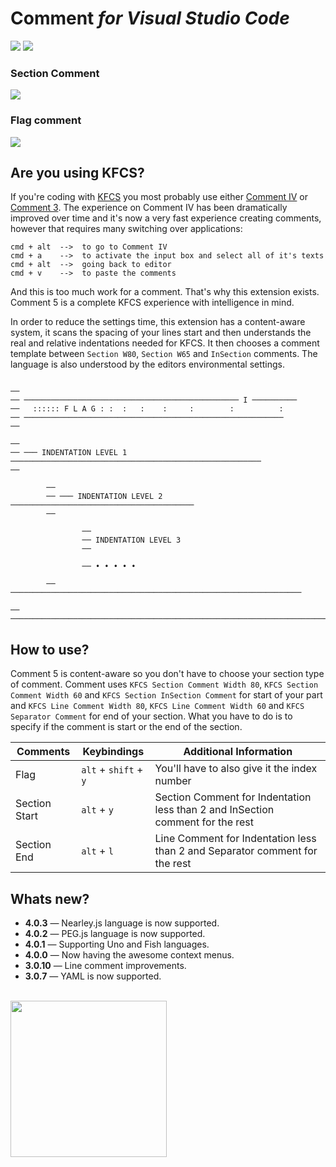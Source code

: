 
# Comment _for Visual Studio Code_

![](https://vsmarketplacebadge.apphb.com/version/karyfoundation.comment.svg) ![](https://vsmarketplacebadge.apphb.com/installs/karyfoundation.comment.svg)  

### Section Comment
![](http://www.karyfoundation.org/media-server/comment-vscode/screen.gif)

### Flag comment
![](https://cloud.githubusercontent.com/assets/2157285/16894346/850c6090-4b68-11e6-8a52-ad2be0d9efa0.gif)

## Are you using KFCS?

If you're coding with [KFCS](https://github.com/karyfoundation/comment/wiki) you most probably use either [Comment IV](https://github.com/karyfoundation/comment) or [Comment 3](https://github.com/karyfoundation/comment-3). The experience on Comment IV has been dramatically improved over time and it's now a very fast experience creating comments, however that requires many switching over applications:

```
cmd + alt  -->  to go to Comment IV
cmd + a    -->  to activate the input box and select all of it's texts
cmd + alt  -->  going back to editor
cmd + v    -->  to paste the comments
```

And this is too much work for a comment. That's why this extension exists. Comment 5 is a complete KFCS experience with intelligence in mind.

In order to reduce the settings time, this extension has a content-aware system, it scans the spacing of your lines start and then understands the real and relative indentations needed for KFCS. It then chooses a comment template between `Section W80`, `Section W65` and `InSection` comments. The language is also understood by the editors environmental settings.

```

──
── ──────────────────────────────────────────────── I ──────────
──   :::::: F L A G : :  :   :    :     :        :          :
── ────────────────────────────────────────────────────────── 
──

──
── ─── INDENTATION LEVEL 1 ────────────────────────────────────────────────────────
──

        ──
        ── ─── INDENTATION LEVEL 2 ─────────────────────────────────────────
        ──

                ──
                ── INDENTATION LEVEL 3
                ──

                ── • • • • •

        ── ─────────────────────────────────────────────────────────────────

── ────────────────────────────────────────────────────────────────────────────────
```

## How to use?
Comment 5 is content-aware so you don't have to choose your section type of comment. Comment uses `KFCS Section Comment Width 80`, `KFCS Section Comment Width 60` and `KFCS Section InSection Comment` for start of your part and `KFCS Line Comment Width 80`, `KFCS Line Comment Width 60` and `KFCS Separator Comment` for end of your section. What you have to do is to specify if the comment is start or the end of the section.

| Comments      | Keybindings           | Additional Information                                    |
|---------------|-----------------------|-----------------------------------------------------------|
| Flag          | `alt` + `shift` + `y` | You'll have to also give it the index number              |
| Section Start | `alt` + `y`           | Section Comment for Indentation less than 2 and InSection comment for the rest    |
| Section End   | `alt` + `l`           | Line Comment for Indentation less than 2 and Separator comment for the rest |

## Whats new?
- **4.0.3** &mdash; Nearley.js language is now supported.
- **4.0.2** &mdash; PEG.js language is now supported.
- **4.0.1** &mdash; Supporting Uno and Fish languages.
- **4.0.0** &mdash; Now having the awesome context menus.
- **3.0.10** &mdash; Line comment improvements.
- **3.0.7** &mdash; YAML is now supported.

<br />
<a href="http://www.karyfoundation.org/">
    <img src="http://www.karyfoundation.org/foundation/logo/github-full-horse.png" width="250"/>
</a>